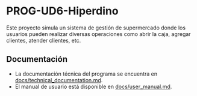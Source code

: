 # PROG-UD6-Hiperdino

Este proyecto simula un sistema de gestión de supermercado donde los usuarios pueden realizar diversas operaciones como abrir la caja, agregar clientes, atender clientes, etc.

## Documentación

- La documentación técnica del programa se encuentra en [docs/technical_documentation.md](docs/documentation.md).
- El manual de usuario está disponible en [docs/user_manual.md](docs/user_manual.md).
